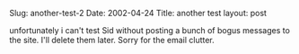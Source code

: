 Slug: another-test-2
Date: 2002-04-24
Title: another test
layout: post

unfortunately i can&#39;t test Sid without posting a bunch of bogus messages to the site. I&#39;ll delete them later. Sorry for the email clutter.
